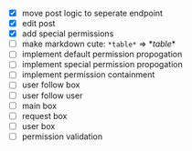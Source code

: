 
- [x] move post logic to seperate endpoint
- [x] edit post
- [x] add special permissions
- [ ] make markdown cute: `*table*` => \**table*\*
- [ ] implement default permission propogation
- [ ] implement special permission propogation
- [ ] implement permission containment
- [ ] user follow box
- [ ] user follow user
- [ ] main box
- [ ] request box
- [ ] user box
- [ ] permission validation
